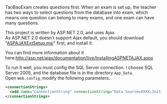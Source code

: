 TaoBaoExam creates questions first. When an exam is set up, the teacher has two ways to select questions from the database into exam, which means one question can belong to many exams, and one exam can have many questions.     


This project is written by ASP.NET 2.0, and uses Ajax.        
As ASP.NET 2.0 doesn't support Ajax default, you should download "[ASPAJAXExtSetup.msi](http://www.microsoft.com/en-us/download/details.aspx?id=883)" first, and install it.     

You can find more information about it here:http://asp.net/ajax/documentation/live/InstallingASPNETAJAX.aspx    

To run it well, you must config the SQL Server connection. I choose SQL Server 2005, and the database file is in the directory `App_Data`.     
Open `Web.config`, modify the following parameters.    

```xml
<connectionStrings>
  <add name="ConnectionString" connectionString="Data Source=XXXX;Initial Catalog=Examination;User ID=XXXX;Password=XXXX" providerName="System.Data.SqlClient" />
</connectionStrings>
```

